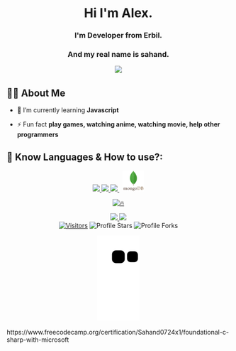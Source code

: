 
<h1 align="center">Hi I'm Alex.</h1>
<h3 align="center">I'm Developer from Erbil.</h3>
<h3 align="center">And my real name is sahand.</h3>

<p align="center">

<a href="https://dsc.bio/Alex-724">
  <img src="https://lanyard-profile-readme.vercel.app/api/1072592763427754034?theme=light&bg=809ecf&animated=false&hideDiscrim=true&borderRadius=30px&idleMessage=Probably%20doing%20something%20else..." />
</a>

</p>

## 🙋‍♂️ About Me

- 🌱 I’m currently learning **Javascript**

- ⚡ Fun fact **play games, watching anime, watching movie, help other programmers**

## 🚀 Know Languages & How to use?:

<p align="center"> 
    <a href="https://developer.mozilla.org/en-US/docs/Web/JavaScript" target="_blank"> <img src="https://img.icons8.com/color/48/000000/javascript.png"/> </a> 
    <a href="https://developer.mozilla.org/en-US/docs/Glossary/Python" target="_blank"> <img src="https://img.icons8.com/color/48/000000/python.png"/> </a> 
    <a style="padding-right:8px;" href="https://nodejs.org" target="_blank"> <img src="https://img.icons8.com/color/48/000000/nodejs.png"/> </a> 
    <a href="https://www.mongodb.com/" target="_blank"> <img src="https://raw.githubusercontent.com/devicons/devicon/master/icons/mongodb/mongodb-original-wordmark.svg" alt="mongodb" width="48" height="48"/> </a>  
</p>

<p align="center">
    <a href="https://github.com/anuraghazra/github-readme-stats">
        <img title=🔥 src="https://github-readme-streak-stats.herokuapp.com/?user=Alex-724&theme=black-ice&hide_border=true&stroke=0000&background=060A0CD0"/>
    </a>
</p>

<div align="center">
  <a href="https://github.com/Alex-724">
  <img height="180em" src="https://github-readme-stats.vercel.app/api?username=Alex-724&show_icons=true&theme=dracula&include_all_commits=true&count_private=true"/>
  <img height="180em" src="https://github-readme-stats.vercel.app/api/top-langs/?username=Alex-724&layout=compact&langs_count=7&theme=dracula"/>
</div>

<div align="center">
<img src="https://komarev.com/ghpvc/?username=Alex-724&label=Profile%20Views&color=008042&style=flat&label=Visitors" alt="Visitors"></a>
<img src="https://img.shields.io/badge/dynamic/json?&label=Total%20Stars&color=008042&style=flat&style=for-the-badge&query=%24.stars&url=https://api.github-star-counter.workers.dev/user/Alex-724" alt="Profile Stars"></a>
<img src="https://img.shields.io/badge/dynamic/json?&label=Total%20Forks&color=008042&style=flat&style=for-the-badge&query=%24.forks&url=https://api.github-star-counter.workers.dev/user/Alex-724" alt="Profile Forks"></a>
</div>

<div align="center">

  ![Snake animation](https://github.com/rafaballerini/rafaballerini/blob/output/github-contribution-grid-snake.svg)

</div>
https://www.freecodecamp.org/certification/Sahand0724x1/foundational-c-sharp-with-microsoft
